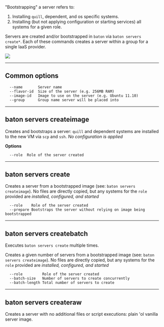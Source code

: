 "Bootstrapping" a server refers to:

1. Installing `quill`, dependent, and os specific systems.
2. Installing (but not applying configuration or starting services) all systems for a given role.   

Servers are created and/or bootstrapped in `baton` via `baton servers create*`. Each of these commands creates a server within a group for a single IaaS provider.

<img src="/img/baton-bootstrapping.png" />

<hr/>

## Common options
```
  --name       Server name
  --flavor-id  Size of the server (e.g. 256MB RAM)
  --image-id   Image to use on the server (e.g. Ubuntu 11.10)
  --group      Group name server will be placed into
```

<hr/>

## baton servers createimage

Creates and bootstraps a server: `quill` and dependent systems are installed to the new VM via `scp` and `ssh`. _No configuration is applied_

**Options**
```
  --role  Role of the server created
```

<hr/>

## baton servers create

Creates a server from a bootstrapped image (see: `baton servers createimage`). No files are directly copied, but any systems for the `role` provided are _installed, configured, and started_

```
  --role    Role of the server created
  --prepare Bootstraps the server without relying on image being bootstrapped
```

<hr/>

## baton servers createbatch

Executes `baton servers create` multiple times.

Creates a given number of servers from a bootstrapped image (see: `baton servers createimage`). No files are directly copied, but any systems for the `role` provided are _installed, configured, and started_

```
  --role         Role of the server created
  --batch-size   Number of servers to create concurrently
  --batch-length Total number of servers to create
```

<hr/>

## baton servers createraw

Creates a server with no additional files or script executions: plain 'ol vanilla server image. 

[meta:title]: <> (Bootstrapping Servers)